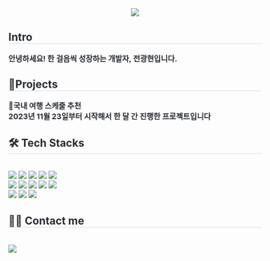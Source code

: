 <div align= "center">
    <img src="https://capsule-render.vercel.app/api?type=waving&color=auto&height=180&text=전광현%20포트폴리오&animation=fadeIn&fontColor=000000&fontSize=40" />
    </div>
    <div style="text-align: left;"> 
    <h2 style="border-bottom: 1px solid #d8dee4; color: #282d33;"> Intro </h2>  
    <div style="font-weight: 700; font-size: 15px; text-align: left; color: #282d33;"> 안녕하세요!</li>  </li></li>한 걸음씩 성장하는 개발자, 전광현입니다.</li> </div> 
    </div>
        </div>
    <div style="text-align: left;"> 
    <h2 style="border-bottom: 1px solid #d8dee4; color: #282d33;"> 📝Projects </h2>  
    <div style="font-weight: 700; font-size: 15px; text-align: left; color: #282d33;"> 🚗국내 여행 스케줄 추천<br/>2023년 11월 23일부터 시작해서 한 달 간 진행한 프로젝트입니다</li> </div> 
    </div>
    <div style="text-align: left;">
    <h2 style="border-bottom: 1px solid #d8dee4; color: #282d33;"> 🛠️ Tech Stacks </h2> <br> 
    <div style="margin: ; text-align: left;" "text-align: left;"> <img src="https://img.shields.io/badge/Java-007396?style=for-the-badge&logo=Java&logoColor=white">
          <img src="https://img.shields.io/badge/Javascript-F7DF1E?style=for-the-badge&logo=Javascript&logoColor=white">
          <img src="https://img.shields.io/badge/jQuery-0769AD?style=for-the-badge&logo=jQuery&logoColor=white">
          <img src="https://img.shields.io/badge/MySQL-4479A1?style=for-the-badge&logo=MySQL&logoColor=white">
          <img src="https://img.shields.io/badge/Spring Boot-6DB33F?style=for-the-badge&logo=Spring Boot&logoColor=white">
          <br/><img src="https://img.shields.io/badge/React-61DAFB?style=for-the-badge&logo=React&logoColor=white">
          <img src="https://img.shields.io/badge/Python-3776AB?style=for-the-badge&logo=Python&logoColor=white">
          <img src="https://img.shields.io/badge/HTML5-E34F26?style=for-the-badge&logo=HTML5&logoColor=white">
          <img src="https://img.shields.io/badge/Bootstrap-7952B3?style=for-the-badge&logo=Bootstrap&logoColor=white">
          <img src="https://img.shields.io/badge/CSS3-1572B6?style=for-the-badge&logo=CSS3&logoColor=white">
          <br/><img src="https://img.shields.io/badge/Figma-F24E1E?style=for-the-badge&logo=Figma&logoColor=white">
          <img src="https://img.shields.io/badge/Github-181717?style=for-the-badge&logo=Github&logoColor=white">
          <img src="https://img.shields.io/badge/Slack-4A154B?style=for-the-badge&logo=Slack&logoColor=white">
          </div>
    </div>
    <div style="text-align: left;">
    <h2 style="border-bottom: 1px solid #d8dee4; color: #282d33;"> 🧑‍💻 Contact me </h2> <br> 
    <div style="text-align: left;"> <a href=mailto:kyle929486@gmail.com> <img src="https://img.shields.io/badge/Gmail-EA4335?style=for-the-badge&logo=Gmail&logoColor=white&link=mailto:kyle929486@gmail.com"> </a>
          </div>  <br> 
    <div style="text-align: left;">  </div> 
    </div>
    
